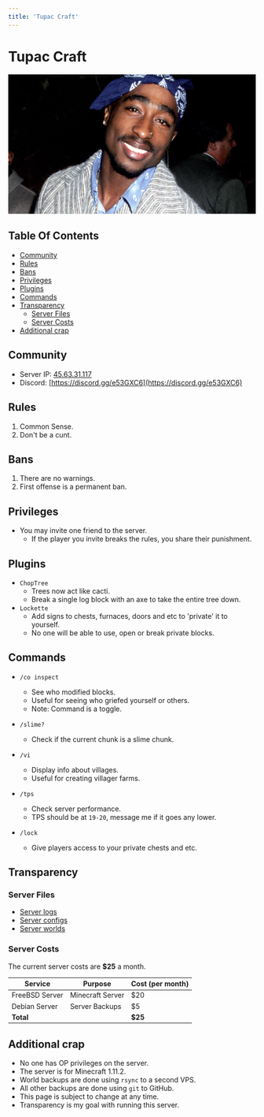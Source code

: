 ```yaml
---
title: 'Tupac Craft'
---
```


# Tupac Craft

![Biggie Smalls](/img/biggie.jpg)

## Table Of Contents

<!-- vim-markdown-toc GFM -->
* [Community](#community)
* [Rules](#rules)
* [Bans](#bans)
* [Privileges](#privileges)
* [Plugins](#plugins)
* [Commands](#commands)
* [Transparency](#transparency)
    * [Server Files](#server-files)
    * [Server Costs](#server-costs)
* [Additional crap](#additional-crap)

<!-- vim-markdown-toc -->

## Community

- Server IP: [45.63.31.117](http://45.63.31.117)
- Discord: [https://discord.gg/e53GXC6](https://discord.gg/e53GXC6)


## Rules

1. Common Sense.
2. Don't be a cunt.


## Bans

1. There are no warnings.
2. First offense is a permanent ban.


## Privileges

- You may invite one friend to the server.
    - If the player you invite breaks the rules, you share their punishment.


## Plugins

- `ChopTree`
    - Trees now act like cacti.
    - Break a single log block with an axe to take the entire tree down.
- `Lockette`
    - Add signs to chests, furnaces, doors and etc to 'private' it to yourself.
    - No one will be able to use, open or break private blocks.


## Commands

- `/co inspect`
    - See who modified blocks.
    - Useful for seeing who griefed yourself or others.
    - Note: Command is a toggle.
- `/slime?`
    - Check if the current chunk is a slime chunk.
- `/vi`
    - Display info about villages.
    - Useful for creating villager farms.
- `/tps`
    - Check server performance.
    - TPS should be at `19-20`, message me if it goes any lower.

- `/lock`
    - Give players access to your private chests and etc.


## Transparency

### Server Files

- [Server logs](https://github.com/TupacCraft/Logs)
- [Server configs](https://github.com/TupacCraft/Configs)
- [Server worlds](https://drive.google.com/drive/folders/0B8OBUJUljDMkbDRIbjQweHlLNWs?usp=sharing)


### Server Costs

The current server costs are **$25** a month.

| Service | Purpose | Cost (per month) |
| ------- | ------- | ---------------- |
| FreeBSD Server | Minecraft Server | $20 |
| Debian Server |  Server Backups | $5 |
| **Total** | | **$25** |


## Additional crap

- No one has OP privileges on the server.
- The server is for Minecraft 1.11.2.
- World backups are done using `rsync` to a second VPS.
- All other backups are done using `git` to GitHub.
- This page is subject to change at any time.
- Transparency is my goal with running this server.
